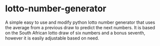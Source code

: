 # lotto-number-generator
A simple easy to use and modify python lotto number generator that uses the average from a previous draw to predict the next numbers. It is based on the South African lotto draw of six numbers and a bonus seventh, however it is easily adjustable based on need.
